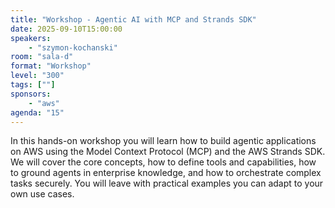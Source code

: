 ```yaml
---
title: "Workshop - Agentic AI with MCP and Strands SDK"
date: 2025-09-10T15:00:00
speakers:
    - "szymon-kochanski"
room: "sala-d"
format: "Workshop" 
level: "300"
tags: [""]
sponsors: 
    - "aws"
agenda: "15"
---
```


In this hands-on workshop you will learn how to build agentic applications on AWS using the Model Context Protocol (MCP) and the AWS Strands SDK. We will cover the core concepts, how to define tools and capabilities, how to ground agents in enterprise knowledge, and how to orchestrate complex tasks securely. You will leave with practical examples you can adapt to your own use cases.